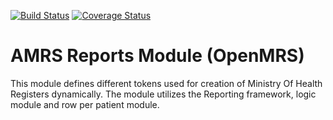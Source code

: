 [![Build Status](https://secure.travis-ci.org/AMPATH/openmrs-module-amrsreports.png)](https://travis-ci.org/AMPATH/openmrs-module-amrsreports) [![Coverage Status](https://coveralls.io/repos/AMPATH/openmrs-module-amrsreports/badge.png)](https://coveralls.io/r/AMPATH/openmrs-module-amrsreports)

AMRS Reports Module (OpenMRS)
==========================

This module defines different tokens used for creation of Ministry Of Health Registers dynamically. The module utilizes the 
Reporting framework, logic module and row per patient module. 
